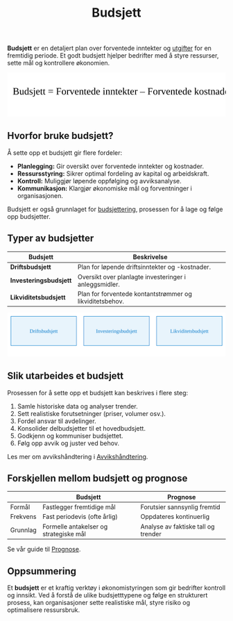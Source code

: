 ﻿---
title: "Budsjett"
seoTitle: "Budsjett"
meta_description: '**Budsjett** er en detaljert plan over forventede inntekter og [utgifter](/blogs/regnskap/utgift "Utgift “ Komplett Guide til Utgifter i Norsk Regnskap") for ...'
slug: budsjett
type: blog
layout: pages/single
---

**Budsjett** er en detaljert plan over forventede inntekter og [utgifter](/blogs/regnskap/utgift "Utgift “ Komplett Guide til Utgifter i Norsk Regnskap") for en fremtidig periode. Et godt budsjett hjelper bedrifter med å styre ressurser, sette mål og kontrollere økonomien.

![Budsjettformel](budsjett-formel.svg)

## Hvorfor bruke budsjett?

Å sette opp et budsjett gir flere fordeler:

* **Planlegging:** Gir oversikt over forventede inntekter og kostnader.
* **Ressursstyring:** Sikrer optimal fordeling av kapital og arbeidskraft.
* **Kontroll:** Muliggjør løpende oppfølging og avviksanalyse.
* **Kommunikasjon:** Klargjør økonomiske mål og forventninger i organisasjonen.

Budsjett er også grunnlaget for [budsjettering](/blogs/regnskap/hva-er-budsjettering "Hva er Budsjettering? Komplett Guide til Budsjettplanlegging for Bedrifter"), prosessen for å lage og følge opp budsjetter.

## Typer av budsjetter

| Budsjett               | Beskrivelse                                                   |
|------------------------|---------------------------------------------------------------|
| **Driftsbudsjett**     | Plan for løpende driftsinntekter og -kostnader.               |
| **Investeringsbudsjett** | Oversikt over planlagte investeringer i anleggsmidler.       |
| **Likviditetsbudsjett** | Plan for forventede kontantstrømmer og likviditetsbehov.      |

![Oversikt over budsjetttyper](budsjett-typer-oversikt.svg)

## Slik utarbeides et budsjett

Prosessen for å sette opp et budsjett kan beskrives i flere steg:

1. Samle historiske data og analyser trender.
2. Sett realistiske forutsetninger (priser, volumer osv.).
3. Fordel ansvar til avdelinger.
4. Konsolider delbudsjetter til et hovedbudsjett.
5. Godkjenn og kommuniser budsjettet.
6. Følg opp avvik og juster ved behov.

Les mer om avvikshåndtering i [Avvikshåndtering](/blogs/regnskap/hva-er-avvikshåndtering "Hva er Avvikshåndtering i Regnskap? Prosess, Metoder og Beste Praksis").

## Forskjellen mellom budsjett og prognose

|                      | **Budsjett**                                                  | **Prognose**                                                    |
|----------------------|---------------------------------------------------------------|-----------------------------------------------------------------|
| Formål               | Fastlegger fremtidige mål                                      | Forutsier sannsynlig fremtid                                     |
| Frekvens             | Fast periodevis (ofte årlig)                                   | Oppdateres kontinuerlig                                         |
| Grunnlag             | Formelle antakelser og strategiske mål                         | Analyse av faktiske tall og trender                              |

Se vår guide til [Prognose](/blogs/regnskap/hva-er-prognose "Hva er Prognose? Komplett Guide til Prognoseplanlegging").

## Oppsummering

Et **budsjett** er et kraftig verktøy i økonomistyringen som gir bedrifter kontroll og innsikt. Ved å forstå de ulike budsjetttypene og følge en strukturert prosess, kan organisasjoner sette realistiske mål, styre risiko og optimalisere ressursbruk.











